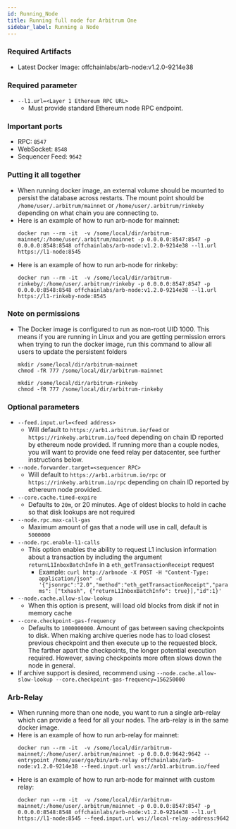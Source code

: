 ```yaml
---
id: Running_Node
title: Running full node for Arbitrum One
sidebar_label: Running a Node
---
```


### Required Artifacts

- Latest Docker Image: offchainlabs/arb-node:v1.2.0-9214e38

### Required parameter

- `--l1.url=<Layer 1 Ethereum RPC URL>`
  - Must provide standard Ethereum node RPC endpoint.

### Important ports

- RPC: `8547`
- WebSocket: `8548`
- Sequencer Feed: `9642`

### Putting it all together

- When running docker image, an external volume should be mounted to persist the database across restarts. The mount point should be `/home/user/.arbitrum/mainnet` or `/home/user/.arbitrum/rinkeby` depending on what chain you are connecting to.
- Here is an example of how to run arb-node for mainnet:
  ```
  docker run --rm -it  -v /some/local/dir/arbitrum-mainnet/:/home/user/.arbitrum/mainnet -p 0.0.0.0:8547:8547 -p 0.0.0.0:8548:8548 offchainlabs/arb-node:v1.2.0-9214e38 --l1.url https://l1-node:8545
  ```
- Here is an example of how to run arb-node for rinkeby:
  ```
  docker run --rm -it  -v /some/local/dir/arbitrum-rinkeby/:/home/user/.arbitrum/rinkeby -p 0.0.0.0:8547:8547 -p 0.0.0.0:8548:8548 offchainlabs/arb-node:v1.2.0-9214e38 --l1.url https://l1-rinkeby-node:8545
  ```

### Note on permissions

- The Docker image is configured to run as non-root UID 1000. This means if you are running in Linux and you are getting permission errors when trying to run the docker image, run this command to allow all users to update the persistent folders
  ```
  mkdir /some/local/dir/arbitrum-mainnet
  chmod -fR 777 /some/local/dir/arbitrum-mainnet
  ```
  ```
  mkdir /some/local/dir/arbitrum-rinkeby
  chmod -fR 777 /some/local/dir/arbitrum-rinkeby
  ```

### Optional parameters

- `--feed.input.url=<feed address>`
  - Will default to `https://arb1.arbitrum.io/feed` or `https://rinkeby.arbitrum.io/feed` depending on chain ID reported by ethereum node provided. If running more than a couple nodes, you will want to provide one feed relay per datacenter, see further instructions below.
- `--node.forwarder.target=<sequencer RPC>`
  - Will default to `https://arb1.arbitrum.io/rpc` or `https://rinkeby.arbitrum.io/rpc` depending on chain ID reported by ethereum node provided.
- `--core.cache.timed-expire`
  - Defaults to `20m`, or 20 minutes. Age of oldest blocks to hold in cache so that disk lookups are not required
- `--node.rpc.max-call-gas`
  - Maximum amount of gas that a node will use in call, default is `5000000`
- `--node.rpc.enable-l1-calls`
  - This option enables the ability to request L1 inclusion information about a transaction by including the argument `returnL1InboxBatchInfo` in a `eth_getTransactionReceipt` request
    - Example: `curl http://arbnode -X POST -H "Content-Type: application/json" -d '{"jsonrpc":"2.0","method":"eth_getTransactionReceipt","params": ["txhash", {"returnL1InboxBatchInfo": true}],"id":1}'`
- `--node.cache.allow-slow-lookup`
  - When this option is present, will load old blocks from disk if not in memory cache
- `--core.checkpoint-gas-frequency`
  - Defaults to `1000000000`. Amount of gas between saving checkpoints to disk. When making archive queries node has to load closest previous checkpoint and then execute up to the requested block. The farther apart the checkpoints, the longer potential execution required. However, saving checkpoints more often slows down the node in general.
- If archive support is desired, recommend using `--node.cache.allow-slow-lookup --core.checkpoint-gas-frequency=156250000`

### Arb-Relay

- When running more than one node, you want to run a single arb-relay which can provide a feed for all your nodes. The arb-relay is in the same docker image.
- Here is an example of how to run arb-relay for mainnet:
  ```
  docker run --rm -it  -v /some/local/dir/arbitrum-mainnet/:/home/user/.arbitrum/mainnet -p 0.0.0.0:9642:9642 --entrypoint /home/user/go/bin/arb-relay offchainlabs/arb-node:v1.2.0-9214e38 --feed.input.url wss://arb1.arbitrum.io/feed
  ```
- Here is an example of how to run arb-node for mainnet with custom relay:
  ```
  docker run --rm -it  -v /some/local/dir/arbitrum-mainnet/:/home/user/.arbitrum/mainnet -p 0.0.0.0:8547:8547 -p 0.0.0.0:8548:8548 offchainlabs/arb-node:v1.2.0-9214e38 --l1.url https://l1-node:8545 --feed.input.url ws://local-relay-address:9642
  ```
